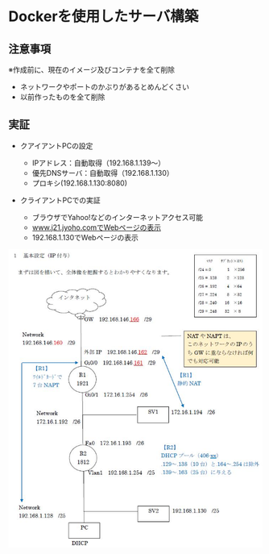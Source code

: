 # Dockerを使用したサーバ構築

## 注意事項

※作成前に、現在のイメージ及びコンテナを全て削除

- ネットワークやポートのかぶりがあるとめんどくさい
- 以前作ったものを全て削除

## 実証

- クアイアントPCの設定
    - IPアドレス：自動取得（192.168.1.139～）
    - 優先DNSサーバ：自動取得（192.168.1.130）
    - プロキシ(192.168.1.130:8080)

- クライアントPCでの実証
    - ブラウザでYahoo!などのインターネットアクセス可能
    - www.j21.jyoho.comでWebページの表示
    - 192.168.1.130でWebページの表示

![構成図2](./image.JPG)
